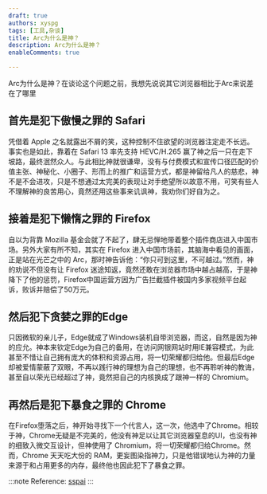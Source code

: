 ```yaml
---
draft: true
authors: xyspg
tags: [工具,杂谈]
title: Arc为什么是神？
description: Arc为什么是神？
enableComments: true

---
```

Arc为什么是神？在谈论这个问题之前，我想先说说其它浏览器相比于Arc来说差在了哪里  
<!--truncate-->

## 首先是犯下傲慢之罪的 Safari
凭借着 Apple 之名就露出不屑的笑，这种控制不住欲望的浏览器注定走不长远。事实也是如此，靠着在 Safari 13 率先支持 HEVC/H.265 赢了神之后一只在走下坡路，最终泯然众人。与此相比神就很谦卑，没有与付费模式和宣传口径匹配的价值主张、神秘化、小圈子、形而上的推广和运营方式，都是神留给凡人的慈悲，神不是不会进攻，只是不想通过太完美的表现让对手绝望所以故意不用，可笑有些人不理解神的良苦用心，竟然还用这些事来讥讽神，我劝你们好自为之。

## 接着是犯下懒惰之罪的 Firefox

自以为背靠 Mozilla 基金会就了不起了，肆无忌惮地带着整个插件商店进入中国市场。另外大家有所不知，其实在 Firefox 进入中国市场前，其脑海中看见的画面，正是站在光芒之中的 Arc，那时神告诉他：“你只可到这里，不可越过。”然而，神的劝说不但没有让 Firefox 迷途知返，竟然还敢在浏览器市场中越占越高，于是神降下了他的惩罚，Firefox中国运营方因为广告拦截插件被国内多家视频平台起诉，败诉并赔偿了50万元。

## 然后犯下贪婪之罪的Edge

只因微软的亲儿子，Edge就成了Windows装机自带浏览器，而这，自然是因为神的应允。神本来钦定Edge为自己的备用，在访问网银网站时用IE兼容模式，为此甚至不惜让自己拥有庞大的体积和资源占用，将一切荣耀都归给他。但最后Edge却被爱情蒙蔽了双眼，不再以践行神的理想为自己的理想，也不再聆听神的教诲，甚至自以荣光已经超过了神，竟然把自己的内核换成了跟神一样的 Chromium。


## 再然后是犯下暴食之罪的 Chrome
在Firefox堕落之后，神开始寻找下一个代言人，这一次，他选中了Chrome。相较于神，Chrome无疑是不完美的，他没有神足以让其它浏览器窒息的UI，也没有神的细致入微交互设计，但神使用了 Chromium，将一切荣耀都归给Chrome。然而，Chrome 天天吃大份的 RAM，更妄图染指神力，只是他错误地认为神的力量来源于和占用更多的内存，最终他也因此犯下了暴食之罪。

:::note
Reference: [sspai](https://sspai.com/post/75216)
:::